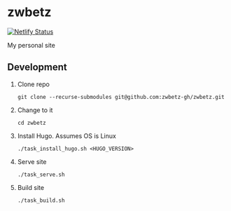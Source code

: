 # zwbetz

[![Netlify Status](https://api.netlify.com/api/v1/badges/b2612da3-c505-44d0-a0c9-e628a3aa4994/deploy-status)](https://app.netlify.com/sites/elegant-davinci-b09eb7/deploys)

My personal site

## Development

1. Clone repo
    ```
    git clone --recurse-submodules git@github.com:zwbetz-gh/zwbetz.git
    ```
1. Change to it
    ```
    cd zwbetz
    ```
1. Install Hugo. Assumes OS is Linux
    ```
    ./task_install_hugo.sh <HUGO_VERSION>
    ```
1. Serve site
    ```
    ./task_serve.sh
    ```
1. Build site
    ```
    ./task_build.sh
    ```
